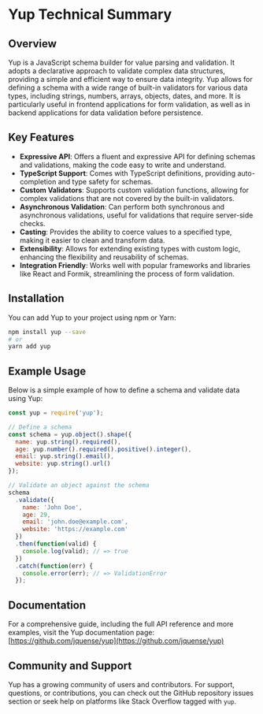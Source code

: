 
# Yup Technical Summary

## Overview

Yup is a JavaScript schema builder for value parsing and validation. It adopts a declarative approach to validate complex data structures, providing a simple and efficient way to ensure data integrity. Yup allows for defining a schema with a wide range of built-in validators for various data types, including strings, numbers, arrays, objects, dates, and more. It is particularly useful in frontend applications for form validation, as well as in backend applications for data validation before persistence.

## Key Features

- **Expressive API**: Offers a fluent and expressive API for defining schemas and validations, making the code easy to write and understand.
- **TypeScript Support**: Comes with TypeScript definitions, providing auto-completion and type safety for schemas.
- **Custom Validators**: Supports custom validation functions, allowing for complex validations that are not covered by the built-in validators.
- **Asynchronous Validation**: Can perform both synchronous and asynchronous validations, useful for validations that require server-side checks.
- **Casting**: Provides the ability to coerce values to a specified type, making it easier to clean and transform data.
- **Extensibility**: Allows for extending existing types with custom logic, enhancing the flexibility and reusability of schemas.
- **Integration Friendly**: Works well with popular frameworks and libraries like React and Formik, streamlining the process of form validation.

## Installation

You can add Yup to your project using npm or Yarn:

```bash
npm install yup --save
# or
yarn add yup
```

## Example Usage

Below is a simple example of how to define a schema and validate data using Yup:

```javascript
const yup = require('yup');

// Define a schema
const schema = yup.object().shape({
  name: yup.string().required(),
  age: yup.number().required().positive().integer(),
  email: yup.string().email(),
  website: yup.string().url()
});

// Validate an object against the schema
schema
  .validate({
    name: 'John Doe',
    age: 29,
    email: 'john.doe@example.com',
    website: 'https://example.com'
  })
  .then(function(valid) {
    console.log(valid); // => true
  })
  .catch(function(err) {
    console.error(err); // => ValidationError
  });
```

## Documentation

For a comprehensive guide, including the full API reference and more examples, visit the Yup documentation page: [https://github.com/jquense/yup](https://github.com/jquense/yup)

## Community and Support

Yup has a growing community of users and contributors. For support, questions, or contributions, you can check out the GitHub repository issues section or seek help on platforms like Stack Overflow tagged with `yup`.
```

